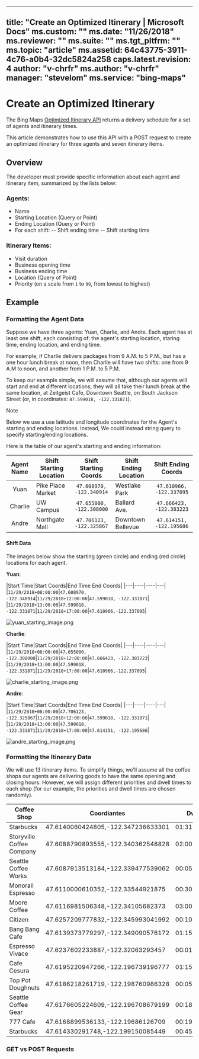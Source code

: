 
---
title: "Create an Optimized Itinerary | Microsoft Docs"
ms.custom: ""
ms.date: "11/26/2018"
ms.reviewer: ""
ms.suite: ""
ms.tgt_pltfrm: ""
ms.topic: "article"
ms.assetid: 64c43775-3911-4c76-a0b4-32dc5824a258
caps.latest.revision: 4
author: "v-chrfr"
ms.author: "v-chrfr"
manager: "stevelom"
ms.service: "bing-maps"
---

# Create an Optimized Itinerary

The Bing Maps [Optimized Itinerary API](../rest-services/routes/optimized-itinerary.md) returns a delivery schedule for a set of agents and itinerary times. 

This article demonstrates how to use this API with a POST request to create an optimized itinerary for three agents and seven itinerary items.

## Overview

The developer must provide specific information about each agent and itinerary item, summarized by the lists below:

### Agents:

* Name
* Starting Location (Query or Point)
* Ending Location (Query or Point)
* For each shift:
    -- Shift ending time
    -- Shift starting time

### Itinerary Items: 

* Visit duration
* Business opening time
* Business ending time
* Location (Query of Point)
* Priority (on a scale from `1` to `99`, from lowest to highest)

## Example

### Formatting the Agent Data

Suppose we have three agents: Yuan, Charlie, and Andre. Each agent has at least one shift, each consisting of: the agent's starting location, staring time, ending location, and ending time.

For example, if Charlie delivers packages from 9 A.M. to 5 P.M., but has a one hour lunch break at noon, then Charlie will have two shifts: one from 9 A.M to noon, and another from 1 P.M. to 5 P.M.

To keep our example simple, we will assume that, although our agents will start and end at different locations, they will all take their lunch break at the same location, at Zeitgeist Cafe, Downtown Seattle, on South Jackson Street (or, in coordinates: `47.599018, -122.331871`).

> [!NOTE]
>
> Below we use a use latitude and longitude coordinates for the Agent's starting and ending locations. Instead, We could instead string query to specify starting/ending locations.

Here is the table of our agent's starting and ending information:

|Agent Name| Shift Starting Location | Shift Starting Coords | Shift Ending Location | Shift Ending Coords|
|:-----:|-----|:---:|----|:---:|
|Yuan   |Pike Place Market|`47.608970, -122.340914`| Westlake Park|`47.610966, -122.337095`
|Charlie|UW Campus | `47.655000, -122.308000`|Ballard Ave.|`47.666423, -122.383223`|
|Andre  |Northgate Mall|`47.706123, -122.325867`|Downtown Bellevue|`47.614151, -122.195686`|

#### Shift Data

The images below show the starting (green circle) and ending (red circle) locations for each agent.

__Yuan__:

|Start Time|Start Coords|End Time End Coords|
|---|----|----|---|
|`11/29/2018+08:00:00`|`47.608970, -122.340914`|`11/29/2018+12:00:00`|`47.599018, -122.331871`|
|`11/29/2018+13:00:00`|`47.599018, -122.331871`|`11/29/2018+17:00:00`|`47.610966,-122.337095`|

![yuan_starting_image.png](media/yuan_starting_image.png)

__Charlie__:

|Start Time|Start Coords|End Time End Coords|
|---|----|----|---|
|`11/29/2018+08:00:00`|`47.655000, -122.308000`|`11/29/2018+12:00:00`|`47.666423, -122.383223`|
|`11/29/2018+13:00:00`|`47.599018, -122.331871`|`11/29/2018+17:00:00`|`47.610966,-122.337095`|

![charlie_starting_image.png](media/charlie_starting_image.png)

__Andre__:

|Start Time|Start Coords|End Time End Coords|
|---|----|----|---|
|`11/29/2018+08:00:00`|`47.706123, -122.325867`|`11/29/2018+12:00:00`|`47.599018, -122.331871`|
|`11/29/2018+13:00:00`|`47.599018, -122.331871`|`11/29/2018+17:00:00`|`47.614151, -122.195686`|

![andre_starting_image.png](media/andre_starting_image.png)


### Formatting the Itinerary Data

We will use 13 itinerary items. To simplify things, we'll assume all the coffee shops our agents are delivering goods to have the same opening and closing hours. However, we will assign different priorities and dwell times to each shop (for our example, the priorities and dwell times are chosen randomly).

|Coffee Shop | Coordiantes | Dwell Time | Priority |
|----------|--------------|---|----|
Starbucks   |  47.6140060424805,-122.347236633301 | 01:31:08.3850000 | 2
Storyville Coffee Company|    47.6088790893555,-122.340362548828 | 02:00:00.00 | 5
Seattle Coffee Works|   47.6087913513184,-122.339477539062 | 00:05:00.00 | 67
Monorail Espresso|  47.6110000610352,-122.33544921875 | 00:30:00.00 | 14
Moore Coffee | 47.6116981506348,-122.34105682373 | 03:00:00.00 | 9
Citizen  | 47.6257209777832,-122.345993041992 | 00:10:00.00 | 23
Bang Bang Cafe  | 47.6139373779297,-122.349090576172 | 01:15:00.00 | 7
Espresso Vivace  | 47.6237602233887,-122.32063293457 | 00:01:00.00 | 54
Cafe Cesura  | 47.6195220947266,-122.196739196777 | 01:15:00.00 | 34
Top Pot Doughnuts  | 47.6186218261719,-122.198760986328 | 00:05:00.00 | 6
Seattle Coffee Gear | 47.6176605224609,-122.196708679199 | 00:18:00.00 | 8
777 Cafe | 47.6168899536133,-122.19686126709 | 00:19:30.00 | 91
Starbucks | 47.614330291748,-122.199150085449 | 00:45:00.00 | 99


### GET vs POST Requests

